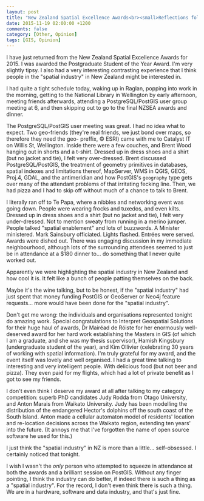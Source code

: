 ```yaml
---
layout: post
title: "New Zealand Spatial Excellence Awards<br><small>Reflections following a PostGIS presentation</small>"
date: 2015-11-19 02:00:00 +1200
comments: false
category: [Other, Opinion]
tags: [GIS, Opinion]
---
```


I have just returned from the New Zealand Spatial Excellence Awards for 2015. I was awarded the Postgraduate Student of the Year Award. I'm very slightly tipsy. I also had a very interesting contrasting experience that I think people in the "spatial industry" in New Zealand might be interested in.

I had quite a tight schedule today, waking up in Raglan, popping into work in the morning, getting to the National Library in Wellington by early afternoon, meeting friends afterwards, attending a PostgreSQL/PostGIS user group meeting at 6, and then skipping out to go to the final NZSEA awards and dinner.

The PostgreSQL/PostGIS user meeting was great. I had no idea what to expect. Two geo-friends (they're real friends, we just bond over maps, so therefore they need the geo- preffix, © ESRI) came with me to Catalyst IT on Willis St, Wellington. Inside there were a few couches, and Brent Wood hanging out in shorts and a t-shirt. Dressed up in dress shoes and a shirt (but no jacket and tie), I felt very over-dressed. Brent discussed PostgreSQL/PostGIS, the treatment of geometry primitives in databases, spatial indexes and limitations thereof, MapServer, WMS in QGIS, GEOS, Proj.4, GDAL, and the antimeridian and how PostGIS's `geography` type gets over many of the attendant problems of that irritating fecking line. Then, we had pizza and I had to skip off without much of a chance to talk to Brent.

I literally ran off to Te Papa, where a nibbles and networking event was going down. People were wearing frocks and tuxedos, and even kilts. Dressed up in dress shoes and a shirt (but no jacket and tie), I felt very under-dressed. Not to mention sweaty from running in a merino jumper. People talked "spatial enablement" and lots of buzzwords. A Minister ministered. Mark Sainsbury officiated. Lights flashed. Entrées were served. Awards were dished out. There was engaging discussion in my immediate neighbourhood, although lots of the surrounding attendees seemed to just be in attendance at a $180 dinner to... do something that I never quite worked out.

Apparently we were highlighting the spatial industry in New Zealand and how cool it is. It felt like a bunch of people patting themselves on the back.

Maybe it's the wine talking, but to be honest, if the "spatial industry" had just spent that money funding PostGIS or GeoServer or Neo4j feature requests... more would have been done for the "spatial industry".

Don't get me wrong: the individuals and organisations represented tonight do amazing work. Special congratulations to Interpret Geospatial Solutions for their huge haul of awards, Dr Mairéad de Róiste for her enormously well-deserved award for her hard work establishing the Masters in GIS (of which I am a graduate, and she was my thesis supervisor), Hamish Kingsbury (undergraduate student of the year), and Kim Ollivier (celebrating 30 years of working with spatial information). I'm truly grateful for my award, and the event itself was lovely and well organised. I had a great time talking to interesting and very intelligent people. With delicious food (but not beer and pizza). They even paid for my flights, which had a lot of private benefit as I got to see my friends.

I don't even think I deserve my award at all after talking to my category competition: superb PhD candidates Judy Rodda from Otago University, and Anton Marais from Waikato University. Judy has been modelling the distribution of the endangered Hector's dolphins off the south coast of the South Island. Anton made a cellular automaton model of residents' location and re-location decisions across the Waikato region, extending ten years' into the future. (It annoys me that I've forgotten the name of open source software he used for this.)

I just think the "spatial industry" in NZ is more than a little... self-obsessed. I certainly noticed that tonight.

I wish I wasn't the *only* person who attempted to squeeze in attendance at both the awards and a brilliant session on PostGIS. Without any finger pointing, I think the industry can do better, if indeed there is such a thing as a "spatial industry". For the record, I don't even think there is such a thing. We are in a hardware, software and data industry, and that's just fine.
